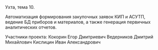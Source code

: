 Ухта, тема 10.

Автоматизация формирования закупочных заявок КИП и АСУТП, 
ведение БД приборов и материалов, а также 
генерация первичных аналитических отчетов.

Участники проекта:
Кокорин Егор Дмитриевич
Ведерников Дмитрий Михайлович
Кислицин Иван Александрович
